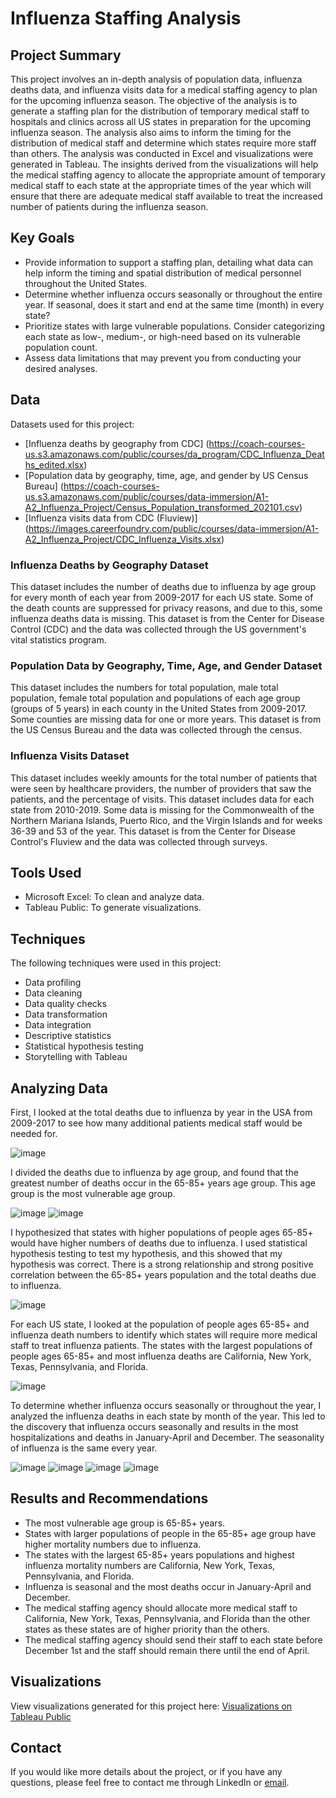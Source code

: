 # Influenza Staffing Analysis
## Project Summary
This project involves an in-depth analysis of population data, influenza deaths data, and influenza visits data for a medical staffing agency to plan for the upcoming influenza season. The objective of the analysis is to generate a staffing plan for the distribution of temporary medical staff to hospitals and clinics across all US states in preparation for the upcoming influenza season. The analysis also aims to inform the timing for the distribution of medical staff and determine which states require more staff than others. The analysis was conducted in Excel and visualizations were generated in Tableau. The insights derived from the visualizations will help the medical staffing agency to allocate the appropriate amount of temporary medical staff to each state at the appropriate times of the year which will ensure that there are adequate medical staff available to treat the increased number of patients during the influenza season.
## Key Goals
- Provide information to support a staffing plan, detailing what data can help inform the timing and spatial distribution of medical personnel throughout the United States.
- Determine whether influenza occurs seasonally or throughout the entire year. If seasonal, does it start and end at the same time (month) in every state?
- Prioritize states with large vulnerable populations. Consider categorizing each state as low-, medium-, or high-need based on its vulnerable population count.
- Assess data limitations that may prevent you from conducting your desired analyses.
## Data
Datasets used for this project:
- [Influenza deaths by geography from CDC] (https://coach-courses-us.s3.amazonaws.com/public/courses/da_program/CDC_Influenza_Deaths_edited.xlsx)
- [Population data by geography, time, age, and gender by US Census Bureau] (https://coach-courses-us.s3.amazonaws.com/public/courses/data-immersion/A1-A2_Influenza_Project/Census_Population_transformed_202101.csv)
- [Influenza visits data from CDC (Fluview)] (https://images.careerfoundry.com/public/courses/data-immersion/A1-A2_Influenza_Project/CDC_Influenza_Visits.xlsx)
### Influenza Deaths by Geography Dataset
This dataset includes the number of deaths due to influenza by age group for every month of each year from 2009-2017 for each US state. Some of the death counts are suppressed for privacy reasons, and due to this, some influenza deaths data is missing. This dataset is from the Center for Disease Control (CDC) and the data was collected through the US government's vital statistics program.
### Population Data by Geography, Time, Age, and Gender Dataset
This dataset includes the numbers for total population, male total population, female total population and populations of each age group (groups of 5 years) in each county in the United States from 2009-2017. Some counties are missing data for one or more years. This dataset is from the US Census Bureau and the data was collected through the census.
### Influenza Visits Dataset
This dataset includes weekly amounts for the total number of patients that were seen by healthcare providers, the number of providers that saw the patients, and the percentage of visits. This dataset includes data for each state from 2010-2019. Some data is missing for the Commonwealth of the Northern Mariana Islands, Puerto Rico, and the Virgin Islands and for weeks 36-39 and 53 of the year. This dataset is from the Center for Disease Control's Fluview and the data was collected through surveys.
## Tools Used
- Microsoft Excel: To clean and analyze data.
- Tableau Public: To generate visualizations.
## Techniques
The following techniques were used in this project:
- Data profiling
- Data cleaning
- Data quality checks
- Data transformation
- Data integration
- Descriptive statistics
- Statistical hypothesis testing
- Storytelling with Tableau
## Analyzing Data
First, I looked at the total deaths due to influenza by year in the USA from 2009-2017 to see how many additional patients medical staff would be needed for.

![image](https://github.com/user-attachments/assets/8f1b00e3-0923-4a07-9f67-f3b67b5cd244)

I divided the deaths due to influenza by age group, and found that the greatest number of deaths occur in the 65-85+ years age group. This age group is the most vulnerable age group.

![image](https://github.com/user-attachments/assets/9ec1a13f-e5cf-4aed-9f04-6bcdf4159731)
![image](https://github.com/user-attachments/assets/7b4e17f6-163b-481d-867b-9ec541d954b4)

I hypothesized that states with higher populations of people ages 65-85+ would have higher numbers of deaths due to influenza. I used statistical hypothesis testing to test my hypothesis, and this showed that my hypothesis was correct. There is a strong relationship and strong positive correlation between the 65-85+ years population and the total deaths due to influenza.

![image](https://github.com/user-attachments/assets/b05fc2b6-0781-4d9a-92ef-a2b78ae9d2bc)

For each US state, I looked at the population of people ages 65-85+ and influenza death numbers to identify which states will require more medical staff to treat influenza patients. The states with the largest populations of people ages 65-85+ and most influenza deaths are California, New York, Texas, Pennsylvania, and Florida.

![image](https://github.com/user-attachments/assets/b0c307c6-bac0-41d2-8430-5fd06bda6851)

To determine whether influenza occurs seasonally or throughout the year, I analyzed the influenza deaths in each state by month of the year. This led to the discovery that influenza occurs seasonally and results in the most hospitalizations and deaths in January-April and December. The seasonality of influenza is the same every year.

![image](https://github.com/user-attachments/assets/29fc2f2c-1e03-4b5e-888a-cd547d1e7e7e)
![image](https://github.com/user-attachments/assets/7f027767-1909-440e-9c40-c518a6bb48ac)
![image](https://github.com/user-attachments/assets/c32f466a-a9df-423c-9395-75c44b0720ea)
![image](https://github.com/user-attachments/assets/da2d0c6d-150f-4b63-81e0-ceb6985b825f)
## Results and Recommendations
- The most vulnerable age group is 65-85+ years.
- States with larger populations of people in the 65-85+ age group have higher mortality numbers due to influenza.
- The states with the largest 65-85+ years populations and highest influenza mortality numbers are California, New York, Texas, Pennsylvania, and Florida.
- Influenza is seasonal and the most deaths occur in January-April and December.
- The medical staffing agency should allocate more medical staff to California, New York, Texas, Pennsylvania, and Florida than the other states as these states are of higher priority than the others.
- The medical staffing agency should send their staff to each state before December 1st and the staff should remain there until the end of April.
## Visualizations
View visualizations generated for this project here: [Visualizations on Tableau Public](https://public.tableau.com/app/profile/priya.agrawal4103/viz/Book9_17333702165620/InfluenzaStaffingRequirements)
## Contact
If you would like more details about the project, or if you have any questions, please feel free to contact me through LinkedIn or [email](mailto:priya.agrawal0929@gmail.com).
